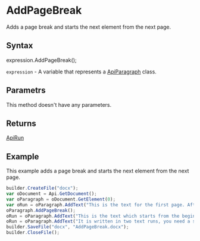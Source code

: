 # AddPageBreak

Adds a page break and starts the next element from the next page.

## Syntax

expression.AddPageBreak();

`expression` - A variable that represents a [ApiParagraph](../ApiParagraph.md) class.

## Parametrs

This method doesn't have any parameters.

## Returns

[ApiRun](../../ApiRun/ApiRun.md)

## Example

This example adds a page break and starts the next element from the next page.

```javascript
builder.CreateFile("docx");
var oDocument = Api.GetDocument();
var oParagraph = oDocument.GetElement(0);
var oRun = oParagraph.AddText("This is the text for the first page. After it a page break will be added. Scroll down to the second page to see the text there.");
oParagraph.AddPageBreak();
oRun = oParagraph.AddText("This is the text which starts from the beginning of the second page. ");
oRun = oParagraph.AddText("It is written in two text runs, you need a space at the end of the first run sentence to separate them.");
builder.SaveFile("docx", "AddPageBreak.docx");
builder.CloseFile();
```